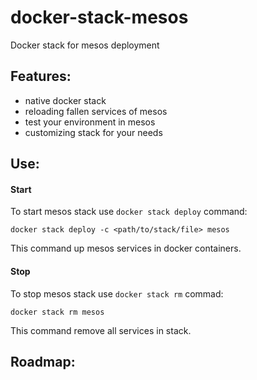 # docker-stack-mesos
Docker stack for mesos deployment

## Features:
- native docker stack
- reloading fallen services of mesos
- test your environment in mesos
- customizing stack for your needs

## Use:
#### Start
To start mesos stack use `docker stack deploy` command:
```
docker stack deploy -c <path/to/stack/file> mesos
```
This command up mesos services in docker containers.

#### Stop
To stop mesos stack use `docker stack rm` commad:
```
docker stack rm mesos
```
This command remove all services in stack.

## Roadmap:
